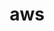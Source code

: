 ---
layout: tag-blog
title: aws
slug: aws
category: devops
menu: false
order: 1
#header-img: '/img/alarm-logo.png'
---